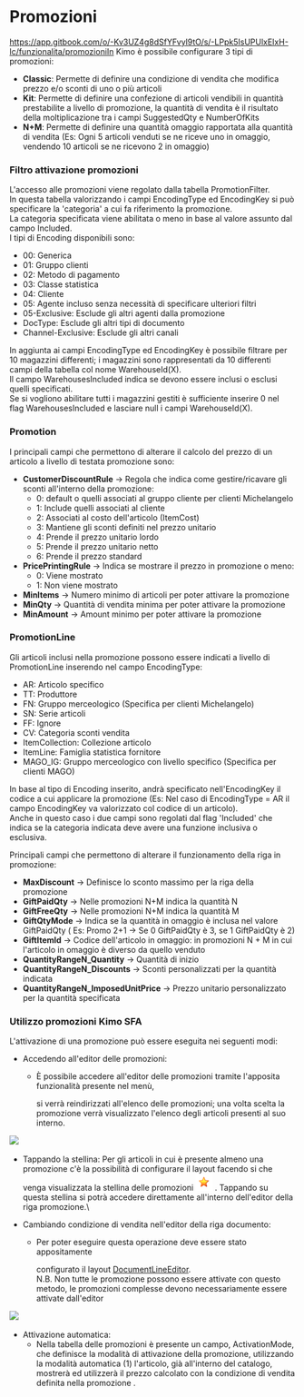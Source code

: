 # Promozioni

https://app.gitbook.com/o/-Kv3UZ4g8dSfYFvyl9tO/s/-LPpk5IsUPUlxEIxH-lc/funzionalita/promozioniIn Kimo è possibile configurare 3 tipi di promozioni:

* **Classic**: Permette di definire una condizione di vendita che modifica prezzo e/o sconti di uno o più articoli
* **Kit**: Permette di definire una confezione di articoli vendibili in quantità prestabilite a livello di promozione, la quantità di vendita è il risultato della moltiplicazione tra i campi SuggestedQty e NumberOfKits
* **N+M**: Permette di definire una quantità omaggio rapportata alla quantità di vendita (Es: Ogni 5 articoli venduti se ne riceve uno in omaggio, vendendo 10 articoli se ne ricevono 2 in omaggio)

### Filtro attivazione promozioni

L'accesso alle promozioni viene regolato dalla tabella PromotionFilter.\
In questa tabella valorizzando i campi EncodingType ed EncodingKey si può specificare la 'categoria' a cui fa riferimento la promozione.\
La categoria specificata viene abilitata o meno in base al valore assunto dal campo Included.\
I tipi di Encoding disponibili sono:

* 00: Generica
* 01: Gruppo clienti
* 02: Metodo di pagamento
* 03: Classe statistica
* 04: Cliente
* 05: Agente incluso senza necessità di specificare ulteriori filtri
* 05-Exclusive: Esclude gli altri agenti dalla promozione
* DocType: Esclude gli altri tipi di documento
* Channel-Exclusive: Esclude gli altri canali

In aggiunta ai campi EncodingType ed EncodingKey è possibile filtrare per 10 magazzini differenti; i magazzini sono rappresentati da 10 differenti campi della tabella col nome WarehouseId(X).\
Il campo WarehousesIncluded indica se devono essere inclusi o esclusi quelli specificati.\
Se si vogliono abilitare tutti i magazzini gestiti è sufficiente inserire 0 nel flag WarehousesIncluded  e lasciare null i campi WarehouseId(X).

### Promotion

I principali campi che permettono di alterare il calcolo del prezzo di un articolo a livello di testata promozione sono:

* **CustomerDiscountRule** -> Regola che indica come gestire/ricavare gli sconti all'interno della promozione:
  * 0: default o quelli associati al gruppo cliente per clienti Michelangelo
  * 1: Include quelli associati al cliente
  * 2: Associati al costo dell'articolo (ItemCost)
  * 3: Mantiene gli sconti definiti nel prezzo unitario
  * 4: Prende il prezzo unitario lordo
  * 5: Prende il prezzo unitario netto
  * 6: Prende il prezzo standard
* **PricePrintingRule** -> Indica se mostrare il prezzo in promozione o meno:
  * 0: Viene mostrato
  * 1: Non viene mostrato
* **MinItems** -> Numero minimo di articoli per poter attivare la promozione
* **MinQty** -> Quantità di vendita minima per poter attivare la promozione
* **MinAmount** -> Amount minimo per poter attivare la promozione

### PromotionLine

Gli articoli inclusi nella promozione possono essere indicati a livello di PromotionLine inserendo nel campo EncodingType:

* AR: Articolo specifico
* TT: Produttore
* FN: Gruppo merceologico (Specifica per clienti Michelangelo)
* SN: Serie articoli
* FF: Ignore
* CV: Categoria sconti vendita
* ItemCollection: Collezione articolo
* ItemLine: Famiglia statistica fornitore
* MAGO\_IG: Gruppo merceologico con livello specifico (Specifica per clienti MAGO)

In base al tipo di Encoding inserito, andrà specificato nell'EncodingKey il codice a cui applicare la promozione (Es: Nel caso di EncodingType = AR il campo EncodingKey va valorizzato col codice di un articolo). \
Anche in questo caso i due campi sono regolati dal flag 'Included' che indica se la categoria indicata deve avere una funzione inclusiva o esclusiva.

Principali campi che permettono di alterare il funzionamento della riga in promozione:

* **MaxDiscount** -> Definisce lo sconto massimo per la riga della promozione
* **GiftPaidQty** -> Nelle promozioni N+M indica la quantità N
* **GiftFreeQty** ->  Nelle promozioni N+M indica la quantità M
* **GiftQtyMode** -> Indica se la quantità in omaggio è inclusa nel valore GiftPaidQty ( Es: Promo 2+1 -> Se 0 GiftPaidQty  è 3, se 1 GiftPaidQty è 2)
* **GiftItemId** -> Codice dell'articolo in omaggio: in promozioni N + M in cui l'articolo in omaggio è diverso da quello venduto
* **QuantityRangeN\_Quantity** -> Quantità di inizio
* **QuantityRangeN\_Discounts** -> Sconti personalizzati per la quantità indicata
* **QuantityRangeN\_ImposedUnitPrice** -> Prezzo unitario personalizzato per la quantità specificata

### Utilizzo promozioni Kimo SFA

L'attivazione di una promozione può essere eseguita nei seguenti modi:

* Accedendo all'editor delle promozioni:
  *   È possibile accedere all'editor delle promozioni tramite l'apposita funzionalità presente nel menù,&#x20;

      si verrà reindirizzati all'elenco delle promozioni; una volta scelta la promozione verrà visualizzato l'elenco degli articoli presenti al suo interno.

![](<../.gitbook/assets/Simulator Screen Shot - iPad Pro (9.7-inch) - 2019-10-14 at 15.48.28\_framed.png>)

* Tappando la stellina: Per gli articoli in cui è presente almeno una promozione c'è la possibilità di configurare il layout facendo si che venga visualizzata la stellina delle promozioni <img src="../.gitbook/assets/Screenshot 2019-10-14 at 14.28.04.png" alt="" data-size="original"> . Tappando su questa stellina si potrà accedere direttamente all'interno dell'editor della riga promozione.\

* Cambiando condizione di vendita nell'editor della riga documento:
  *   Per poter eseguire questa operazione deve essere stato appositamente

      configurato il layout [DocumentLineEditor](../interfaccia-utente/sfa/layout/list/documentlineeditorcontext.md).\
      N.B. Non tutte le promozione possono essere attivate con questo metodo, le promozioni complesse devono necessariamente essere attivate dall'editor

![](<../.gitbook/assets/Simulator Screen Shot - iPad Pro (9.7-inch) - 2019-10-14 at 15.56.53\_framed.png>)

* Attivazione automatica:
  * Nella tabella delle promozioni è presente un campo, ActivationMode, che definisce la modalità di attivazione della promozione, utilizzando la modalità automatica (1) l'articolo, già all'interno del catalogo, mostrerà ed utilizzerà il prezzo calcolato con la condizione di vendita definita nella promozione
.